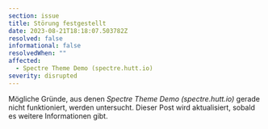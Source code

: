 ```yaml
---
section: issue
title: Störung festgestellt
date: 2023-08-21T18:18:07.503782Z
resolved: false
informational: false
resolvedWhen: ""
affected:
  - Spectre Theme Demo (spectre.hutt.io)
severity: disrupted
---
```

Mögliche Gründe, aus denen *Spectre Theme Demo (spectre.hutt.io)* gerade nicht funktioniert, werden untersucht. Dieser Post wird aktualisiert, sobald es weitere Informationen gibt.

        